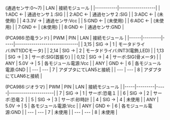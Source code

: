 (通過センサ:0～7) 
| LAN       | 接続モジュール   |
|-----------|------------------|
| 1:ADC  ← | 通過センサ１:SIG |
| 2:ADC  ← | 通過センサ２:SIG |
| 3:ADC  ← | (未使用)         |
| 4:3.3V → | 通過センサ:Vcc   |
| 5:GND  ← | (未使用)         |
| 6:ADC  ← | (未使用)         |
| 7:GND  ← | (未使用)         |
| 8:GND  ← | 通過センサ:GND   |

(PCA986:恐竜ランド)
| PWM | PIN      | LAN | 接続モジュール                |
|------|---------|-----|-------------------------------|
| 3,15 | SIG  → |  1  | モータドライバ:INT1(DCモータ) |
| 2,14 | SIG  → |  2  | モータドライバ:INT3(電飾,LED) |
| 1,13 | SIG  → |  3  | サーボ:SIG(首振り)            |
| 0,12 | SIG  → |  4  | サーボ:SIG(骨メータ)          |
| ANY  | 5.0V → |  5  | 各モジュール電源:Vcc          |
| ANY  | GND  ← |  6  | 各モジュール電源:GND          |
| ---  | ---     |  7  | アダプタにてLAN5と接続        |
| ---  | ---     |  8  | アダプタにてLAN6と接続        |

(PCA986:ジオラマ)
| PWM | PIN     | LAN | 接続モジュール       |
|-----|---------|-----|----------------------|
| 7   | SIG  → |  1  | サーボ:恐竜１        |
| 6   | SIG  → |  2  | サーボ:恐竜２        |
| 5   | SIG  → |  3  | サーボ:砂時計        |
| 4   | SIG  → |  4  | 未使用               |
| ANY | 5.0V → |  5  | 各モジュール電源:Vcc |
| ANY | GND  ← |  6  | 各モジュール電源:GND |
| --- | ---     |  7  | 未使用               |
| --- | ---     |  8  | 未使用               |
